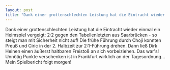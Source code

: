 ```yaml
---
layout: post
title: "Dank einer grottenschlechten Leistung hat die Eintracht wieder einmal ein Heimspiel vergeigt: 2:2 gegen den Tabellenletzten aus Saarbrücken - so steigt man mit Sicherheit nicht auf!"
---
```


Dank einer grottenschlechten Leistung hat die Eintracht wieder einmal ein Heimspiel vergeigt: 2:2 gegen den Tabellenletzten aus Saarbrücken - so steigt man mit Sicherheit nicht auf! Die frühe Führung durch Choji konnten Preuß und Ciric in der 2. Halbzeit zur 2:1-Führung drehen. Dann ließ Dirk Heinen einen äußerst haltbaren Freistoß an sich vorbeiziehen. Das war's! Unnötig Punkte verschenken ist in Frankfurt wirklich an der Tagesordnung... Mein Spielbericht folgt morgen!
